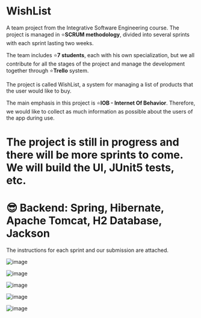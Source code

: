 # WishList
A team project from the Integrative Software Engineering course.
The project is managed in :star:**SCRUM methodology**, divided into several sprints with each sprint lasting two weeks.

The team includes :star:**7 students**, each with his own specialization, but we all contribute for all the stages of the project and manage the development together through  :star:**Trello** system.

The project is called WishList, a system for managing a list of products that the user would like to buy.

The main emphasis in this project is :star:**IOB - Internet Of Behavior**. Therefore, we would like to collect as much information as possible about the users of the app during use.

# The project is still in progress and there will be more sprints to come. We will build the UI, JUnit5 tests, etc.
# :sunglasses: Backend: Spring, Hibernate, Apache Tomcat, H2 Database, Jackson

The instructions for each sprint and our submission are attached.

![image](https://user-images.githubusercontent.com/68230416/165538714-77187b73-ea47-4745-ad85-87e1214610c8.png)

![image](https://user-images.githubusercontent.com/68230416/165539056-32c7bec6-bfcb-429b-904d-a615db90c107.png)

![image](https://user-images.githubusercontent.com/68230416/165539102-3b4f7d19-8044-4aee-9fa7-0a87de6b09aa.png)

![image](https://user-images.githubusercontent.com/68230416/165539136-8451e4f3-1c98-4971-9cb3-360aea5df253.png)

![image](https://user-images.githubusercontent.com/68230416/165539164-6a0e248c-7dc1-4616-b21f-7f3b156e2200.png)
